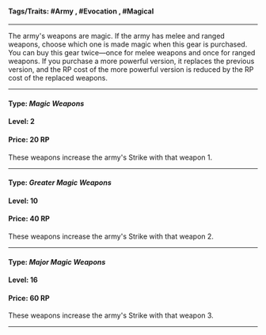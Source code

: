#### Tags/Traits: #Army , #Evocation , #Magical
--- 
The army's weapons are magic. If the army has melee and ranged weapons, choose which one is made magic when this gear is purchased. You can buy this gear twice—once for melee weapons and once for ranged weapons. If you purchase a more powerful version, it replaces the previous version, and the RP cost of the more powerful version is reduced by the RP cost of the replaced weapons.

---
#### Type: *Magic Weapons*
#### Level: 2
#### Price: 20 RP

These weapons increase the army's Strike with that weapon 1.

---
#### Type: *Greater Magic Weapons*
#### Level: 10
#### Price: 40 RP

These weapons increase the army's Strike with that weapon 2.

---
#### Type: *Major Magic Weapons*
#### Level: 16
#### Price: 60 RP
These weapons increase the army's Strike with that weapon 3.

---